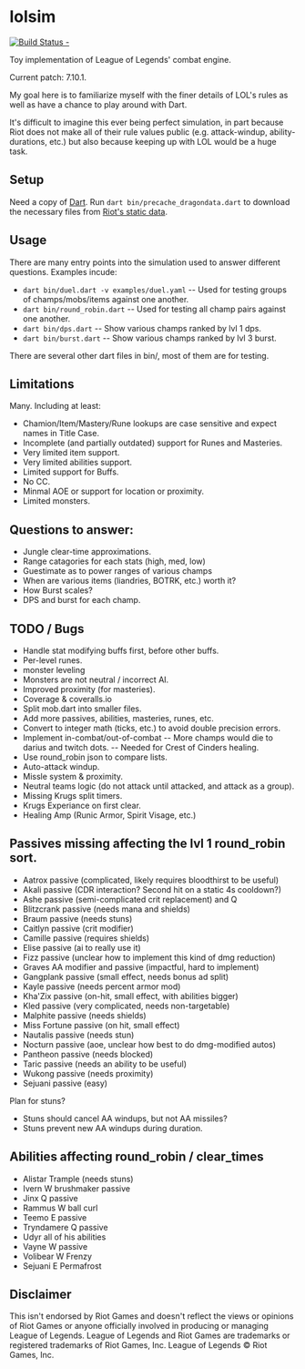 lolsim
======

[![Build Status -](https://travis-ci.org/eseidel/lolsim.svg?branch=master)](https://travis-ci.org/eseidel/lolsim)

Toy implementation of League of Legends' combat engine.

Current patch: 7.10.1.

My goal here is to familiarize myself with the finer details of LOL's rules as
well as have a chance to play around with Dart.

It's difficult to imagine this ever being perfect simulation, in part because
Riot does not make all of their rule values public (e.g. attack-windup,
ability-durations, etc.) but also because keeping up with LOL would be a huge
task.

## Setup
Need a copy of [Dart](https://www.dartlang.org/install).
Run `dart bin/precache_dragondata.dart` to download the necessary files from [Riot's static data](https://developer.riotgames.com/docs/static-data).

## Usage
There are many entry points into the simulation used to answer different questions.
Examples incude:
 - `dart bin/duel.dart -v examples/duel.yaml` -- Used for testing groups of champs/mobs/items against one another.
 - `dart bin/round_robin.dart` -- Used for testing all champ pairs against one another.
 - `dart bin/dps.dart` -- Show various champs ranked by lvl 1 dps.
 - `dart bin/burst.dart` -- Show various champs ranked by lvl 3 burst.

There are several other dart files in bin/, most of them are for testing.

## Limitations
Many.  Including at least:
 - Chamion/Item/Mastery/Rune lookups are case sensitive and expect names in Title Case.
 - Incomplete (and partially outdated) support for Runes and Masteries.
 - Very limited item support.
 - Very limited abilities support.
 - Limited support for Buffs.
 - No CC.
 - Minmal AOE or support for location or proximity.
 - Limited monsters.

## Questions to answer:
- Jungle clear-time approximations.
- Range catagories for each stats (high, med, low)
- Guestimate as to power ranges of various champs
- When are various items (liandries, BOTRK, etc.) worth it?
- How Burst scales?
- DPS and burst for each champ.

## TODO / Bugs
- Handle stat modifying buffs first, before other buffs.
- Per-level runes.
- monster leveling
- Monsters are not neutral / incorrect AI.
- Improved proximity (for masteries).
- Coverage & coveralls.io
- Split mob.dart into smaller files.
- Add more passives, abilities, masteries, runes, etc.
- Convert to integer math (ticks, etc.) to avoid double precision errors.
- Implement in-combat/out-of-combat
 -- More champs would die to darius and twitch dots.
 -- Needed for Crest of Cinders healing.
- Use round_robin json to compare lists.
- Auto-attack windup.
- Missle system & proximity.
- Neutral teams logic (do not attack until attacked, and attack as a group).
- Missing Krugs split timers.
- Krugs Experiance on first clear.
- Healing Amp (Runic Armor, Spirit Visage, etc.)


## Passives missing affecting the lvl 1 round_robin sort.
- Aatrox passive (complicated, likely requires bloodthirst to be useful)
- Akali passive (CDR interaction? Second hit on a static 4s cooldown?)
- Ashe passive (semi-complicated crit replacement) and Q
- Blitzcrank passive (needs mana and shields)
- Braum passive (needs stuns)
- Caitlyn passive (crit modifier)
- Camille passive (requires shields)
- Elise passive (ai to really use it)
- Fizz passive (unclear how to implement this kind of dmg reduction)
- Graves AA modifier and passive (impactful, hard to implement)
- Gangplank passive (small effect, needs bonus ad split)
- Kayle passive (needs percent armor mod)
- Kha'Zix passive (on-hit, small effect, with abilities bigger)
- Kled passive (very complicated, needs non-targetable)
- Malphite passive (needs shields)
- Miss Fortune passive (on hit, small effect)
- Nautalis passive (needs stun)
- Nocturn passive (aoe, unclear how best to do dmg-modified autos)
- Pantheon passive (needs blocked)
- Taric passive (needs an ability to be useful)
- Wukong passive (needs proximity)
- Sejuani passive (easy)

Plan for stuns?
- Stuns should cancel AA windups, but not AA missiles?
- Stuns prevent new AA windups during duration.

## Abilities affecting round_robin / clear_times
- Alistar Trample (needs stuns)
- Ivern W brushmaker passive
- Jinx Q passive
- Rammus W ball curl
- Teemo E passive
- Tryndamere Q passive
- Udyr all of his abilities
- Vayne W passive
- Volibear W Frenzy
- Sejuani E Permafrost

## Disclaimer
This isn't endorsed by Riot Games and doesn't reflect the views
or opinions of Riot Games or anyone officially involved in producing
or managing League of Legends. League of Legends and Riot Games are
trademarks or registered trademarks of Riot Games, Inc. League of
Legends © Riot Games, Inc.
